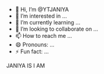 - 👋 Hi, I’m @YTJANIYA
- 👀 I’m interested in ...
- 🌱 I’m currently learning ...
- 💞️ I’m looking to collaborate on ...
- 📫 How to reach me ...
- 😄 Pronouns: ...
- ⚡ Fun fact: ...

<!---
YTJANIYA/YTJANIYA is a ✨ special ✨ repository because its `README.md` (this file) appears on your GitHub profile.
You can click the Preview link to take a look at your changes.
--->
JANIYA IS I AM
